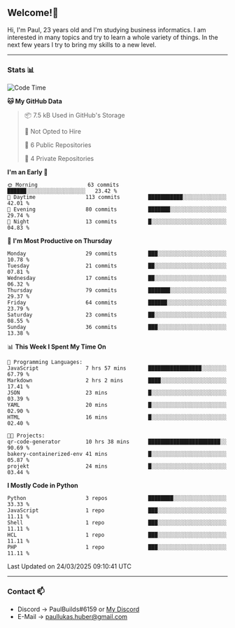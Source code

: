 ## Welcome!👋

Hi, I'm Paul, 23 years old and I'm studying business informatics. I am interested in many topics and try to learn a whole variety of things. In the next few years I try to bring my skills to a new level.

---
### Stats 📊

<!--START_SECTION:waka-->
![Code Time](http://img.shields.io/badge/Code%20Time-111%20hrs%201%20min-blue)

**🐱 My GitHub Data** 

> 📦 7.5 kB Used in GitHub's Storage 
 > 
> 🚫 Not Opted to Hire
 > 
> 📜 6 Public Repositories 
 > 
> 🔑 4 Private Repositories 
 > 
**I'm an Early 🐤** 

```text
🌞 Morning                63 commits          ██████░░░░░░░░░░░░░░░░░░░   23.42 % 
🌆 Daytime                113 commits         ███████████░░░░░░░░░░░░░░   42.01 % 
🌃 Evening                80 commits          ███████░░░░░░░░░░░░░░░░░░   29.74 % 
🌙 Night                  13 commits          █░░░░░░░░░░░░░░░░░░░░░░░░   04.83 % 
```
📅 **I'm Most Productive on Thursday** 

```text
Monday                   29 commits          ███░░░░░░░░░░░░░░░░░░░░░░   10.78 % 
Tuesday                  21 commits          ██░░░░░░░░░░░░░░░░░░░░░░░   07.81 % 
Wednesday                17 commits          ██░░░░░░░░░░░░░░░░░░░░░░░   06.32 % 
Thursday                 79 commits          ███████░░░░░░░░░░░░░░░░░░   29.37 % 
Friday                   64 commits          ██████░░░░░░░░░░░░░░░░░░░   23.79 % 
Saturday                 23 commits          ██░░░░░░░░░░░░░░░░░░░░░░░   08.55 % 
Sunday                   36 commits          ███░░░░░░░░░░░░░░░░░░░░░░   13.38 % 
```


📊 **This Week I Spent My Time On** 

```text
💬 Programming Languages: 
JavaScript               7 hrs 57 mins       █████████████████░░░░░░░░   67.79 % 
Markdown                 2 hrs 2 mins        ████░░░░░░░░░░░░░░░░░░░░░   17.41 % 
JSON                     23 mins             █░░░░░░░░░░░░░░░░░░░░░░░░   03.39 % 
YAML                     20 mins             █░░░░░░░░░░░░░░░░░░░░░░░░   02.90 % 
HTML                     16 mins             █░░░░░░░░░░░░░░░░░░░░░░░░   02.40 % 

🐱‍💻 Projects: 
qr-code-generator        10 hrs 38 mins      ███████████████████████░░   90.69 % 
bakery-containerized-env 41 mins             █░░░░░░░░░░░░░░░░░░░░░░░░   05.87 % 
projekt                  24 mins             █░░░░░░░░░░░░░░░░░░░░░░░░   03.44 % 
```

**I Mostly Code in Python** 

```text
Python                   3 repos             ████████░░░░░░░░░░░░░░░░░   33.33 % 
JavaScript               1 repo              ███░░░░░░░░░░░░░░░░░░░░░░   11.11 % 
Shell                    1 repo              ███░░░░░░░░░░░░░░░░░░░░░░   11.11 % 
HCL                      1 repo              ███░░░░░░░░░░░░░░░░░░░░░░   11.11 % 
PHP                      1 repo              ███░░░░░░░░░░░░░░░░░░░░░░   11.11 % 
```




 Last Updated on 24/03/2025 09:10:41 UTC
<!--END_SECTION:waka-->

---
### Contact 📫

* Discord -> PaulBuilds#6159 or [My Discord](https://discord.gg/7kq6UnB)
* E-Mail -> paullukas.huber@gmail.com
